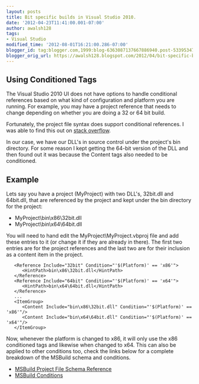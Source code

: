 ```yaml
---
layout: posts
title: Bit specific builds in Visual Studio 2010.
date: '2012-04-23T11:41:00.001-07:00'
author: awalsh128
tags:
- Visual Studio
modified_time: '2012-08-01T16:21:00.286-07:00'
blogger_id: tag:blogger.com,1999:blog-6363087137667886940.post-5339534703502308981
blogger_orig_url: https://awalsh128.blogspot.com/2012/04/bit-specific-builds-in-visual-studio.html
---
```


Using Conditioned Tags
----------------------

The Visual Studio 2010 UI does not have options to handle conditional
references based on what kind of configuration and platform you are
running. For example, you may have a project reference that needs to
change depending on whether you are doing a 32 or 64 bit build.

Fortunately, the project file syntax does support conditional
references. I was able to find this out on [stack
overflow](http://stackoverflow.com/questions/1997268/how-to-reference-different-version-of-dll-with-msbuild).

In our case, we have our DLL\'s in source control under the project\'s
bin directory. For some reason I kept getting the 64-bit version of the
DLL and then found out it was because the Content tags also needed to be
conditioned.

Example
-------

Lets say you have a project (MyProject) with two DLL\'s, 32bit.dll and
64bit.dll, that are referenced by the project and kept under the bin
directory for the project:

-   MyProject\\bin\\x86\\32bit.dll
-   MyProject\\bin\\x64\\64bit.dll

You will need to hand edit the MyProject\\MyProject.vbproj file and add
these entries to it (or change it if they are already in there). The
first two entries are for the project references and the last two are
for their inclusion as a content item in the project.

``` {.prettyprint}
   <Reference Include="32bit" Condition="'$(Platform)' == 'x86'">
      <HintPath>bin\x86\32bit.dll</HintPath>
   </Reference>  
   <Reference Include="64bit" Condition="'$(Platform)' == 'x64'">
      <HintPath>bin\x64\64bit.dll</HintPath>
   </Reference>
   ...
   <ItemGroup>    
      <Content Include="bin\x86\32bit.dll" Condition="'$(Platform)' == 'x86'"/>
      <Content Include="bin\x64\64bit.dll" Condition="'$(Platform)' == 'x64'"/>
   </ItemGroup>
```

Now, whenever the platform is changed to x86, it will only use the x86
conditioned tags and likewise when changed to x64. This can also be
applied to other conditions too, check the links below for a complete
breakdown of the MSBuild schema and conditions.

-   [MSBuild Project File Schema
    Reference](http://msdn.microsoft.com/en-us/library/5dy88c2e.aspx)
-   [MSBuild
    Conditions](http://msdn.microsoft.com/en-us/library/7szfhaft.aspx)
